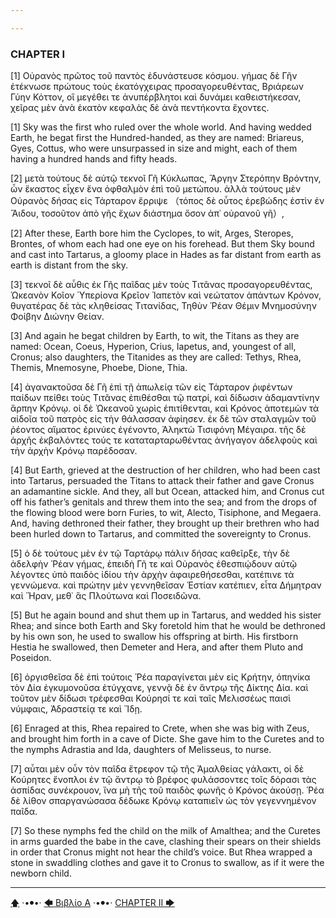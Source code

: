 ```yaml
---

---
```


### CHAPTER I

[1] Οὐρανὸς πρῶτος τοῦ παντὸς ἐδυνάστευσε κόσμου. γήμας δὲ Γῆν ἐτέκνωσε πρώτους τοὺς ἑκατόγχειρας προσαγορευθέντας, Βριάρεων Γύην Κόττον, οἳ μεγέθει τε ἀνυπέρβλητοι καὶ δυνάμει καθειστήκεσαν, χεῖρας μὲν ἀνὰ ἑκατὸν κεφαλὰς δὲ ἀνὰ πεντήκοντα ἔχοντες.

[1] Sky was the first who ruled over the whole world. And having wedded Earth, he begat first the Hundred-handed, as they are named: Briareus, Gyes, Cottus, who were unsurpassed in size and might, each of them having a hundred hands and fifty heads.

[2] μετὰ τούτους δὲ αὐτῷ τεκνοῖ Γῆ Κύκλωπας, Ἄργην Στερόπην Βρόντην, ὧν ἕκαστος εἶχεν ἕνα ὀφθαλμὸν ἐπὶ τοῦ μετώπου. ἀλλὰ τούτους μὲν Οὐρανὸς δήσας εἰς Τάρταρον ἔρριψε （τόπος δὲ οὗτος ἐρεβώδης ἐστὶν ἐν Ἅιδου, τοσοῦτον ἀπὸ γῆς ἔχων διάστημα ὅσον ἀπ᾽ οὐρανοῦ γῆ）,

[2] After these, Earth bore him the Cyclopes, to wit, Arges, Steropes, Brontes, of whom each had one eye on his forehead. But them Sky bound and cast into Tartarus, a gloomy place in Hades as far distant from earth as earth is distant from the sky.

[3] τεκνοῖ δὲ αὖθις ἐκ Γῆς παῖδας μὲν τοὺς Τιτᾶνας προσαγορευθέντας, Ὠκεανὸν Κοῖον Ὑπερίονα Κρεῖον Ἰαπετὸν καὶ νεώτατον ἁπάντων Κρόνον, θυγατέρας δὲ τὰς κληθείσας Τιτανίδας, Τηθὺν Ῥέαν Θέμιν Μνημοσύνην Φοίβην Διώνην Θείαν.

[3] And again he begat children by Earth, to wit, the Titans as they are named: Ocean, Coeus, Hyperion, Crius, Iapetus, and, youngest of all, Cronus; also daughters, the Titanides as they are called: Tethys, Rhea, Themis, Mnemosyne, Phoebe, Dione, Thia.

[4] ἀγανακτοῦσα δὲ Γῆ ἐπὶ τῇ ἀπωλείᾳ τῶν εἰς Τάρταρον ῥιφέντων παίδων πείθει τοὺς Τιτᾶνας ἐπιθέσθαι τῷ πατρί, καὶ δίδωσιν ἀδαμαντίνην ἅρπην Κρόνῳ. οἱ δὲ Ὠκεανοῦ χωρὶς ἐπιτίθενται, καὶ Κρόνος ἀποτεμὼν τὰ αἰδοῖα τοῦ πατρὸς εἰς τὴν θάλασσαν ἀφίησεν. ἐκ δὲ τῶν σταλαγμῶν τοῦ ῥέοντος αἵματος ἐρινύες ἐγένοντο, Ἀληκτὼ Τισιφόνη Μέγαιρα. τῆς δὲ ἀρχῆς ἐκβαλόντες τούς τε καταταρταρωθέντας ἀνήγαγον ἀδελφοὺς καὶ τὴν ἀρχὴν Κρόνῳ παρέδοσαν.

[4] But Earth, grieved at the destruction of her children, who had been cast into Tartarus, persuaded the Titans to attack their father and gave Cronus an adamantine sickle. And they, all but Ocean, attacked him, and Cronus cut off his father’s genitals and threw them into the sea; and from the drops of the flowing blood were born Furies, to wit, Alecto, Tisiphone, and Megaera. And, having dethroned their father, they brought up their brethren who had been hurled down to Tartarus, and committed the sovereignty to Cronus.

[5] ὁ δὲ τούτους μὲν ἐν τῷ Ταρτάρῳ πάλιν δήσας καθεῖρξε, τὴν δὲ ἀδελφὴν Ῥέαν γήμας, ἐπειδὴ Γῆ τε καὶ Οὐρανὸς ἐθεσπιῴδουν αὐτῷ λέγοντες ὑπὸ παιδὸς ἰδίου τὴν ἀρχὴν ἀφαιρεθήσεσθαι, κατέπινε τὰ γεννώμενα. καὶ πρώτην μὲν γεννηθεῖσαν Ἑστίαν κατέπιεν, εἶτα Δήμητραν καὶ Ἥραν, μεθ᾽ ἃς Πλούτωνα καὶ Ποσειδῶνα.

[5] But he again bound and shut them up in Tartarus, and wedded his sister Rhea; and since both Earth and Sky foretold him that he would be dethroned by his own son, he used to swallow his offspring at birth. His firstborn Hestia he swallowed, then Demeter and Hera, and after them Pluto and Poseidon.

[6] ὀργισθεῖσα δὲ ἐπὶ τούτοις Ῥέα παραγίνεται μὲν εἰς Κρήτην, ὁπηνίκα τὸν Δία ἐγκυμονοῦσα ἐτύγχανε, γεννᾷ δὲ ἐν ἄντρῳ τῆς Δίκτης Δία. καὶ τοῦτον μὲν δίδωσι τρέφεσθαι Κούρησί τε καὶ ταῖς Μελισσέως παισὶ νύμφαις, Ἀδραστείᾳ τε καὶ Ἴδῃ.

[6] Enraged at this, Rhea repaired to Crete, when she was big with Zeus, and brought him forth in a cave of Dicte. She gave him to the Curetes and to the nymphs Adrastia and Ida, daughters of Melisseus, to nurse.

[7] αὗται μὲν οὖν τὸν παῖδα ἔτρεφον τῷ τῆς Ἀμαλθείας γάλακτι, οἱ δὲ Κούρητες ἔνοπλοι ἐν τῷ ἄντρῳ τὸ βρέφος φυλάσσοντες τοῖς δόρασι τὰς ἀσπίδας συνέκρουον, ἵνα μὴ τῆς τοῦ παιδὸς φωνῆς ὁ Κρόνος ἀκούσῃ. Ῥέα δὲ λίθον σπαργανώσασα δέδωκε Κρόνῳ καταπιεῖν ὡς τὸν γεγεννημένον παῖδα.

[7] So these nymphs fed the child on the milk of Amalthea; and the Curetes in arms guarded the babe in the cave, clashing their spears on their shields in order that Cronus might not hear the child’s voice. But Rhea wrapped a stone in swaddling clothes and gave it to Cronus to swallow, as if it were the newborn child.



---

[🡅](/books/apollodorus/toc) ·•⦁•· [🡄 Βιβλίο Α](/books/apollodorus/Βιβλιοθήκη/Βιβλίο-Α) ·•⦁•· [CHAPTER II 🡆](/books/apollodorus/Βιβλιοθήκη/Βιβλίο-Α/CHAPTER-II)